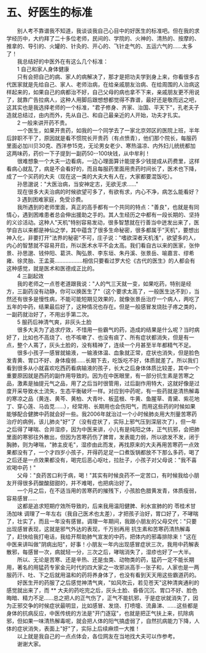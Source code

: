 # 五、好医生的标准
  
　　别人考不靠谱我不知道，我谈谈我自己心目中的好医生的标准吧。但在我的求学经历中，大约拜了二十多位老师，民间的、学院的、火神的、清热的、按摩的、推拿的、导引的、火罐的、针灸的、开心的、飞针走气的、五运六气的……太多了！  
　　我总结好的中医外在有这么几个标准：  
　　1 自己和家人身体健康  
　　只有会把自己的病、家人的病解决了，那才是把功夫学到身上来，你看很多古代医家就是先给自己、家人、老师治病，在给亲戚朋友治病、在给周围的人治病这样起来的，如果自己的病都治不好，自己父母的病也拿不下来，亲戚朋友更不用说了，就靠广告拉病人，这种人用脚后跟想想都觉得不靠谱，最好还是敬而远之吧，这其实也是我选择老师的一个标准，"君子修身、齐家、治国、平天下"，孔老夫子造就总结过，由内而外，先从自己、和自己最亲近的人开始，功夫才扎实。  
　　2 一般来讲开药不贵。  
　　一个医生，如果开贵药，如我的一个同学去了一家北京郊区的医院上班，半年后辞职不干了，原因就是看不惯院长开贵药（有点愤青），他们那个院长，每服药里面必加川贝30克、西洋参15克，无论男女老少、寒热温凉、内外妇儿统统都加这两味药，药价一下子提到一副药50--100块钱，从中牟利！  
　　很难想象一个大夫一边看病，一边心理面算计能提多少钱提成从药费里，这样看病心就乱了，病是不会看好的，而且每服药里面用贵药时间长了，医术也下降，成了一个买药的大夫（现在这一类的大夫大有人在，大家都要混饭吃）。  
　　孙思邈说："大医治病，当安神定志，无欲无求……"  
　　现在很多大夫治病的时候欲望可多了，有欲有求，内心不净，病怎么能看好？  
　　3 遇到困难家庭，免受诊费。  
　　我所遇到的老师里面，真正的高手都有一个共同的特点："善良"，也就是有同情心，遇到困难患者总会伸出援助之手的。其人生经历之中都有一段长期的、坚持的义诊活动。这种人"天机"特别容易发动，很多智慧就在行善当中迸发出来了，医学自古以来都是神仙之学，其中蕴含了很多生命秘密，很多都属于"天机"，要想出神入化，非要打开"法界的秘密"不可，庄子说："嗜欲深者天机浅"，欲望多的人，内心的智慧就不容易开启，所以医术水平不会太高。我们看自古以来的医家，张仲景、孙思邈、钱仲阳、葛洪、陶弘景、李东垣、朱丹溪、张景岳、喻嘉言、缪希雍、徐灵胎、王孟英………………相信只要看过罗大伦《古代的医生》的人都会有这种感觉，就是医术和医德成正比的。  
　　4 三副起效  
　　我的老师之一点苍老道跟我说："人的气三天就一变，如果吃药，特别是经方，三副药没有动静，你可以换医生了"（这个要求太高了，一般医生达不到），当然还有很多是慢性病，不能可能短期见效果的，就像张景岳治疗一个病人，两吃了五年的中药，结果最后好了，这种情况也存在。但是一般感冒发烧肚子疼之类的，一副药就治好了，不用出手第二次。  
　　5 服药后神清气爽，非灰头土脸  
　　很多大夫为了追求疗效，不惜用一些霸气的药，造成的结果是什么呢？当时病好了，比如也不高烧了、也不咳嗽了、也没有痰了、所有症状都消失，但是有一点，整个人蔫了，灰头土脸的，没有精神了，连续一个月甚至半年都精气不足。  
　　很多小孩子一感冒就输液，一输液体温、血象就正常，症状也消失，但是脸色发青黄、胃口不好、身体瘦弱……长期下去，吃饭吃不好，体质就差了。所以我们看到很多从小就喜欢吃西药看病输液的孩子，长大之后身体体质比较差，其中一个重要原因就是西药的副作用导致的。因为在中医眼里，有一部分抗生素是苦寒之品，激素是抽提元气之品，用了之后当时很管用，过后副作用特大，这就好像是过度开采导致水土流失，生态平衡破坏一样。对应到中药呢，有一些药就是清热解毒的寒凉之品（黄连、黄芩、黄柏、大青叶、板蓝根、牛黄、鱼腥草、青黛、紫花地丁、穿心莲、马齿苋……），经常用、长期用也会伤阳气，而用这些药的时候如果能够配合健脾中药就会好一些。我2006年就治过一个小时候肺炎用大剂量苦寒药治疗的病例，该儿肺炎"好"了（没有症状了，实际上邪气压到深层次了），但一年之后得了哮喘、合并湿疹，因为中医来讲，小儿有是纯阳之体，正气抗邪，会把肺里面的寒邪往外散出，但因为苦寒药伤了脾胃，发表能力弱，所以欲发不发，闭于胸肺，则为哮喘，"肺主皮毛"，湿疹由此而发，再找原来的大夫再用苦寒药一点效果都没有了，一个才四岁小孩子，开得药足足一口煮饭锅都放不下那么多药，喝了之后还是一点效果都没有，喝完后恶心呕吐，拉肚子，小孩子对父母说："我不喜欢喝中药！"  
　　父母："良药苦口利于病，喝！"其实有时候良药不一定苦口，有时候我给小朋友开得很多药酸酸甜甜的，并不难喝，也把病治好了。  
　　一个月之后，在不适当用的苦寒药的摧残下，小孩脸色腊黄发青，体质瘦弱，容易感冒……  
　　这都是追求短期疗效所导致的，后来我用温阳健脾、利水宣肺的的 苓桂术甘汤加味 调理了一年左右（我自己医术也太差），才把孩子治好，胃口好了，不哮喘了，壮实了，而且一年没有感冒。调理一年期间，我跟小朋友的父母交代："只要出现感冒表现，这就是邪气外达的表现，千万别再用 抗生素和苦寒药清热解毒了，赶快给我打电话，我给开帮助肺气宣发的中药，把体内的邪毒排除来！"这在中医来讲叫做"阴病出阳"，好事！小朋友一年内出现感冒症状三次，我用中药解表散邪，每感冒一次，病就轻一分，三次之后，哮喘消失了，湿疹也好了一大半。  
　　所以、无论是苦寒、还是辛热、还是虫类、动物类的药，猛药一定不能长期用，著名的用猛药专家金元时代的四大家之一攻邪派高手--张子和，人家也是一两服药汗、吐、下之后就用温和的药将养身体了，也没有看到天天用这些霸道药的。  
　　好医生开的药服了之后感觉神清气爽，"如风吹云，若见苍天"这种清爽通利的感觉就出来了，而 ** 大夫的药吃完之后，灰头土脸、昏昏沉沉、胃口不好、脸色晦暗、精力不足……总之把人的正气伤了，正气不能抗邪，于是症状就消失了，因为正邪交争的时候症状最明显，比如感冒、发烧、打喷嚏、流鼻涕、……这些都是身体的抗病反应，中医传统的方法是"开门逐寇"，也就是把正气扶上来，抗除病邪，但如果一味清热解毒呢，就会把人体的阳气搞虚弱了，自然抗病能力下降，人体的症状消失，表面上"好"了，实际上后续麻烦一大推！  
　　以上就是我自己的一点点体会，各位网友在当地找大夫可以作参考。  
　　谢谢大家。  